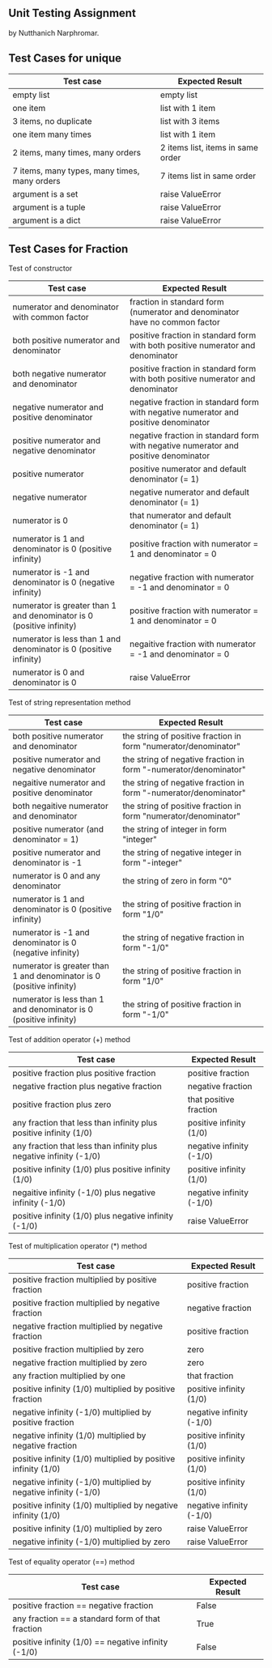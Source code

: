 ## Unit Testing Assignment

by Nutthanich Narphromar.


## Test Cases for unique

| Test case              |  Expected Result    |
|------------------------|---------------------|
| empty list             |  empty list         |
| one item               |  list with 1 item   |
| 3 items, no duplicate | list with 3 items
| one item many times    |  list with 1 item   |
| 2 items, many times, many orders | 2 items list, items in same order  |
| 7 items, many types, many times, many orders | 7 items list in same order |
| argument is a set | raise ValueError |
| argument is a tuple | raise ValueError |
| argument is a dict | raise ValueError |


## Test Cases for Fraction

Test of constructor

| Test case                                   |  Expected Result    |
|---------------------------------------------|---------------------|
| numerator and denominator with common factor| fraction in standard form (numerator and denominator have no common factor|
| both positive numerator and denominator |  positive fraction in standard form with both positive numerator and denominator |
| both negative numerator and denominator | positive fraction in standard form with both positive numerator and denominator |
| negative numerator and positive denominator | negative fraction in standard form with negative numerator and positive denominator |
| positive numerator and negative denominator | negative fraction in standard form with negative numerator and positive denominator |
| positive numerator | positive numerator and default denominator (= 1) |
| negative numerator | negative numerator and default denominator (= 1) |
| numerator is 0 | that numerator and default denominator (= 1) |
| numerator is 1 and denominator is 0 (positive infinity) | positive fraction with numerator = 1 and denominator = 0 |
| numerator is -1 and denominator is 0 (negative infinity) | negative fraction with numerator = -1 and denominator = 0 |
| numerator is greater than 1 and denominator is 0 (positive infinity) | positive fraction with numerator = 1 and denominator = 0 |
| numerator is less than 1 and denominator is 0 (positive infinity) | negaitive fraction with numerator = -1 and denominator = 0 |
| numerator is 0 and denominator is 0 | raise ValueError |

Test of string representation method

| Test case                                   |  Expected Result    |
|---------------------------------------------|---------------------|
| both positive numerator and denominator | the string of positive fraction in form "numerator/denominator" |
| positive numerator and negative denominator | the string of negative fraction in form "-numerator/denominator" |
| negaitive numerator and positive denominator | the string of negative fraction in form "-numerator/denominator" |
| both negaitive numerator and denominator | the string of positive fraction in form "numerator/denominator" |
| positive numerator (and denominator = 1) | the string of integer in form "integer" |
| positive numerator and denominator is -1 | the string of negative integer in form "-integer" |
| numerator is 0 and any denominator | the string of zero in form "0" |
| numerator is 1 and denominator is 0 (positive infinity) | the string of positive fraction in form "1/0" |
| numerator is -1 and denominator is 0 (negative infinity) | the string of negative fraction in form "-1/0" |
| numerator is greater than 1 and denominator is 0 (positive infinity) | the string of positive fraction in form "1/0" |
| numerator is less than 1 and denominator is 0 (positive infinity) | the string of positive fraction in form "-1/0" |


Test of addition operator (+) method

| Test case                                |  Expected Result  |
|------------------------------------------|-------------------|
| positive fraction plus positive fraction | positive fraction |
| negative fraction plus negative fraction | negative fraction |
| positive fraction plus zero | that positive fraction |
| any fraction that less than infinity plus positive infinity (1/0) | positive infinity (1/0) |
| any fraction that less than infinity plus negative infinity (-1/0) | negative infinity (-1/0) |
| positive infinity (1/0) plus positive infinity (1/0) | positive infinity (1/0) |
| negaitive infinity (-1/0) plus negative infinity (-1/0) | negative infinity (-1/0) |
| positive infinity (1/0) plus negative infinity (-1/0) | raise ValueError |


Test of multiplication operator (*) method

| Test case                                    |  Expected Result  |
|----------------------------------------------|-------------------|
| positive fraction multiplied by positive fraction | positive fraction |
| positive fraction multiplied by negative fraction | negative fraction |
| negative fraction multiplied by negative fraction | positive fraction |
| positive fraction multiplied by zero | zero |
| negative fraction multiplied by zero | zero |
| any fraction multiplied by one | that fraction |
| positive infinity (1/0) multiplied by positive fraction | positive infinity (1/0) |
| negative infinity (-1/0) multiplied by positive fraction | negative infinity (-1/0) |
| negative infinity (1/0) multiplied by negative fraction | positive infinity (1/0) |
| positive infinity (1/0) multiplied by positive infinity (1/0) | positive infinity (1/0) |
| negative infinity (-1/0) multiplied by negative infinity (-1/0) | positive infinity (1/0) |
| positive infinity (1/0) multiplied by negative infinity (1/0) | negative infinity (-1/0) |
| positive infinity (1/0) multiplied by zero | raise ValueError |
| negative infinity (-1/0) multiplied by zero | raise ValueError |

Test of equality operator (==) method

| Test case                              |  Expected Result  |
|----------------------------------------|-------------------|
| positive fraction == negative fraction | False             |
| any fraction == a standard form of that fraction | True    |
| positive infinity (1/0) == negative infinity (-1/0) | False |
